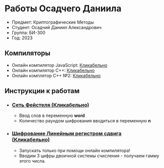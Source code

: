 # **Работы Осадчего Даниила**
* Предмет: Криптографические Методы
* Студент: Осадчий Даниил Александрович
* Группа: БИ-300
* Год: 2023

## Компиляторы
* Онлайн компилятор JavaScript: [Кликабельно](https://www.programiz.com/javascript/online-compiler/)
* Онлайн компилятор C++: [Кликабельно](https://www.programiz.com/cpp-programming/online-compiler/)
* Онлайн комплятор C++ №2: [Кликабельно](https://replit.com/languages/cpp)

## Инструкции к работам
* ### [Сеть Фейстеля (Кликабельно)](https://github.com/Garoika/shifrovanie/blob/main/%D0%A1%D0%B5%D1%82%D1%8C%20%D0%A4%D0%B5%D0%B9%D1%81%D1%82%D0%B8%D0%BB%D1%8F.js)
  + Ввод слов в переменную **__word__**
  + Количество раундом шифрования вводиться в переменную **__n__**

* ### [Шифрование Линейным регистром сдвига (Кликабельно)](https://github.com/Garoika/shifrovanie/blob/main/%D0%9B%D0%B8%D0%BD%D0%B5%D0%B9%D0%BD%D1%8B%D0%B9%20%D0%A0%D0%B5%D0%B3%D0%B8%D1%81%D1%82%D1%80%20%D1%81%D0%B4%D0%B2%D0%B8%D0%B3%D0%B0.js)
  + Запускать только при помощи онлайн компилятора!
  + Вводим 3 цифры двоичной системы счисления - получаем гамму этого числа.
